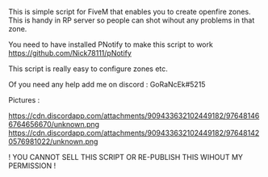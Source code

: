 This is simple script for FiveM that enables you to create openfire zones.
This is handy in RP server so people can shot wihout any problems in that zone.

You need to have installed PNotify to make this script to work
https://github.com/Nick78111/pNotify

This script is really easy to configure zones etc.

Of you need any help add me on discord : GoRaNcEk#5215

Pictures :

https://cdn.discordapp.com/attachments/909433632102449182/976481466764656670/unknown.png
https://cdn.discordapp.com/attachments/909433632102449182/976481420576981022/unknown.png

! YOU CANNOT SELL THIS SCRIPT OR RE-PUBLISH THIS WIHOUT MY PERMISSION !
